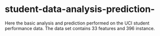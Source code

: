 # student-data-analysis-prediction-

Here the basic analysis and prediction performed on the UCI student performance data. The data set contains 33 features and 396 instance.
